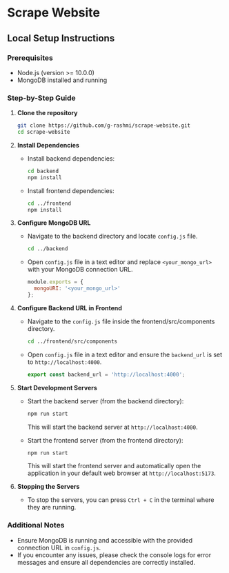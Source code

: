 # Scrape Website
## Local Setup Instructions

### Prerequisites
- Node.js (version >= 10.0.0)
- MongoDB installed and running

### Step-by-Step Guide

1. **Clone the repository**

   ```bash
   git clone https://github.com/g-rashmi/scrape-website.git
   cd scrape-website
   ```

2. **Install Dependencies**

   - Install backend dependencies:

     ```bash
     cd backend
     npm install
     ```

   - Install frontend dependencies:

     ```bash
     cd ../frontend
     npm install
     ```

3. **Configure MongoDB URL**

   - Navigate to the backend directory and locate `config.js` file.

     ```bash
     cd ../backend
     ```

   - Open `config.js` file in a text editor and replace `<your_mongo_url>` with your MongoDB connection URL.

     ```javascript
     module.exports = {
       mongoURI: '<your_mongo_url>'
     };
     ```

4. **Configure Backend URL in Frontend**

   - Navigate to the `config.js` file inside the frontend/src/components directory.

     ```bash
     cd ../frontend/src/components
     ```

   - Open `config.js` file in a text editor and ensure the `backend_url` is set to `http://localhost:4000`.

     ```javascript
     export const backend_url = 'http://localhost:4000';
     ```

5. **Start Development Servers**

   - Start the backend server (from the backend directory):

     ```bash
     npm run start
     ```

     This will start the backend server at `http://localhost:4000`.

   - Start the frontend server (from the frontend directory):

     ```bash
     npm run start
     ```

     This will start the frontend server and automatically open the application in your default web browser at `http://localhost:5173`.

6. **Stopping the Servers**

   - To stop the servers, you can press `Ctrl + C` in the terminal where they are running.

### Additional Notes

- Ensure MongoDB is running and accessible with the provided connection URL in `config.js`.
- If you encounter any issues, please check the console logs for error messages and ensure all dependencies are correctly installed.

